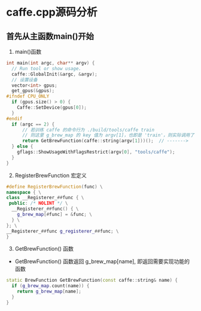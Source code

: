 # caffe.cpp源码分析

## 首先从主函数main()开始
1. main()函数
```c++
int main(int argc, char** argv) {
  // Run tool or show usage.
  caffe::GlobalInit(&argc, &argv);
  // 设置设备
  vector<int> gpus;
  get_gpus(&gpus);
#ifndef CPU_ONLY
  if (gpus.size() > 0) {
    Caffe::SetDevice(gpus[0]);
  }
#endif
  if (argc == 2) {
      // 若训练 caffe 的命令行为 ./build/tools/caffe train
      // 则这里 g_brew_map 的 key 值为 argv[1]，也即是 'train'，则实际调用了 train()
      return GetBrewFunction(caffe::string(argv[1]))();  // ------->
  } else {
    gflags::ShowUsageWithFlagsRestrict(argv[0], "tools/caffe");
  }
}
```
2. RegisterBrewFunction 宏定义
```c++
#define RegisterBrewFunction(func) \
namespace { \
class __Registerer_##func { \
 public: /* NOLINT */ \
  __Registerer_##func() { \
    g_brew_map[#func] = &func; \
  } \
}; \
__Registerer_##func g_registerer_##func; \
}
```
3. GetBrewFunction() 函数  
* GetBrewFunction() 函数返回 g_brew_map[name], 即返回需要实现功能的函数
```c++
static BrewFunction GetBrewFunction(const caffe::string& name) {
  if (g_brew_map.count(name)) {
    return g_brew_map[name];
  }
}  
```